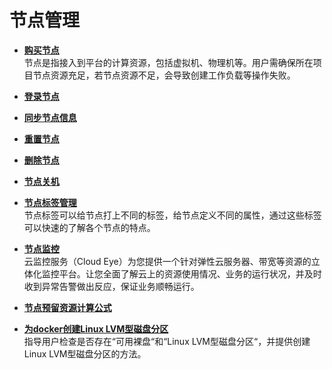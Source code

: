 # 节点管理<a name="cce_01_0183"></a>

-   **[购买节点](购买节点.md)**  
节点是指接入到平台的计算资源，包括虚拟机、物理机等。用户需确保所在项目节点资源充足，若节点资源不足，会导致创建工作负载等操作失败。
-   **[登录节点](登录节点.md)**  

-   **[同步节点信息](同步节点信息.md)**  

-   **[重置节点](重置节点.md)**  

-   **[删除节点](删除节点.md)**  

-   **[节点关机](节点关机.md)**  

-   **[节点标签管理](节点标签管理.md)**  
节点标签可以给节点打上不同的标签，给节点定义不同的属性，通过这些标签可以快速的了解各个节点的特点。
-   **[节点监控](节点监控.md)**  
云监控服务（Cloud Eye）为您提供一个针对弹性云服务器、带宽等资源的立体化监控平台。让您全面了解云上的资源使用情况、业务的运行状况，并及时收到异常告警做出反应，保证业务顺畅运行。
-   **[节点预留资源计算公式](节点预留资源计算公式.md)**  

-   **[为docker创建Linux LVM型磁盘分区](为docker创建Linux-LVM型磁盘分区.md)**  
指导用户检查是否存在“可用裸盘“和“Linux LVM型磁盘分区“，并提供创建Linux LVM型磁盘分区的方法。

